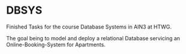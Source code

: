 # DBSYS

Finished Tasks for the course Database Systems in AIN3 at HTWG.

The goal being to model and deploy a relational Database servicing an Online-Booking-System for Apartments.
